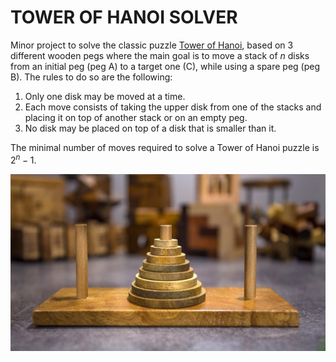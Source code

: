 # TOWER OF HANOI SOLVER

Minor project to solve the classic puzzle [Tower of Hanoi](https://en.wikipedia.org/wiki/Tower_of_Hanoi), based on 3 different wooden pegs where the main goal is to move a stack of $n$ disks from an initial peg (peg A) to a target one (C), while using a spare peg (peg B). The rules to do so are the following:

1. Only one disk may be moved at a time.
2. Each move consists of taking the upper disk from one of the stacks and placing it on top of another stack or on an empty peg.
3. No disk may be placed on top of a disk that is smaller than it.

The minimal number of moves required to solve a Tower of Hanoi puzzle is $2^n − 1$.

![The Tower of Hanoi game](tower-hanoi.jpg)
